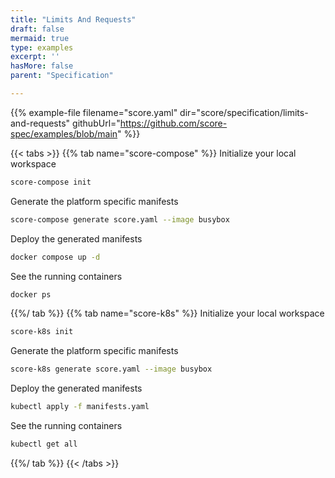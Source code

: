 ```yaml
---
title: "Limits And Requests"
draft: false
mermaid: true
type: examples
excerpt: ''
hasMore: false
parent: "Specification"

---
```


{{% example-file filename="score.yaml" dir="score/specification/limits-and-requests" githubUrl="https://github.com/score-spec/examples/blob/main" %}}

{{< tabs >}}
{{% tab name="score-compose" %}}
Initialize your local workspace

```bash
score-compose init
```

Generate the platform specific manifests

```bash
score-compose generate score.yaml --image busybox
```

Deploy the generated manifests

```bash
docker compose up -d
```

See the running containers

```bash
docker ps
```

{{%/ tab %}}
{{% tab name="score-k8s" %}}
Initialize your local workspace

```bash
score-k8s init
```

Generate the platform specific manifests

```bash
score-k8s generate score.yaml --image busybox
```

Deploy the generated manifests

```bash
kubectl apply -f manifests.yaml
```

See the running containers

```bash
kubectl get all
```

{{%/ tab %}}
{{< /tabs >}}
